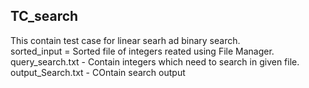  ## TC_search    
This contain test case for linear searh ad binary search.   
sorted_input = Sorted file of integers reated using File Manager.   
query_search.txt - Contain integers which need to search in given file.  
output_Search.txt - COntain search output  

